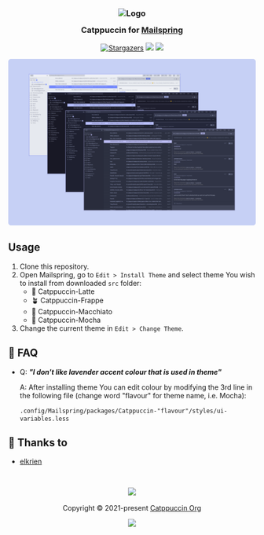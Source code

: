 <h3 align="center">
	<img src="https://raw.githubusercontent.com/catppuccin/catppuccin/main/assets/logos/exports/1544x1544_circle.png" width="100" alt="Logo"/><br/>
	<img src="https://raw.githubusercontent.com/catppuccin/catppuccin/main/assets/misc/transparent.png" height="30" width="0px"/>
	Catppuccin for <a href="https://getmailspring.com">Mailspring</a>
	<img src="https://raw.githubusercontent.com/catppuccin/catppuccin/main/assets/misc/transparent.png" height="30" width="0px"/>
</h3>
<p align="center">
    <a href="https://github.com/catppuccin/mailspring/stargazers"><img alt="Stargazers" src="https://img.shields.io/github/stars/catppuccin/mailspring?style=for-the-badge&logo=starship&color=B4BEFE&logoColor=CDD6F4&labelColor=313244"></a>
    <a href="https://github.com/catppuccin/mailspring/issues"><img src="https://img.shields.io/github/issues/catppuccin/mailspring?colorA=313244&colorB=FAB387&style=for-the-badge"></a>
    <a href="https://github.com/catppuccin/mailspring/contributors"><img src="https://img.shields.io/github/contributors/catppuccin/mailspring?colorA=313244&colorB=A6E3A1&style=for-the-badge"></a>
</p>

<p align="center">
  <img src="https://raw.githubusercontent.com/catppuccin/mailspring/main/assets/cat-mailspring.png"/>
</p>

## Usage

1. Clone this repository.
2. Open Mailspring, go to `Edit > Install Theme` and select theme You wish to install from downloaded `src` folder:
    - 🌻 Catppuccin-Latte
    - 🪴 Catppuccin-Frappe
    - 🌺 Catppuccin-Macchiato
    - 🌿 Catppuccin-Mocha
3. Change the current theme in `Edit > Change Theme`.

## 🙋 FAQ

- Q: **_"I don't like lavender accent colour that is used in theme"_**
  
  A: After installing theme You can edit colour by modifying the 3rd line in the following file (change word "flavour" for theme name, i.e. Mocha): 
  
     ```shell
     .config/Mailspring/packages/Catppuccin-"flavour"/styles/ui-variables.less
     ```

## 💝 Thanks to

-   [elkrien](https://github.com/elkrien)

&nbsp;

<p align="center"><img src="https://raw.githubusercontent.com/catppuccin/catppuccin/main/assets/footers/gray0_ctp_on_line.svg?sanitize=true" /></p>
<p align="center">Copyright &copy; 2021-present <a href="https://github.com/catppuccin" target="_blank">Catppuccin Org</a>
<p align="center"><a href="https://github.com/catppuccin/catppuccin/blob/main/LICENSE"><img src="https://img.shields.io/static/v1.svg?style=for-the-badge&label=License&message=MIT&logoColor=CDD6F4&colorA=313244&colorB=B4BEFE"/></a></p>
